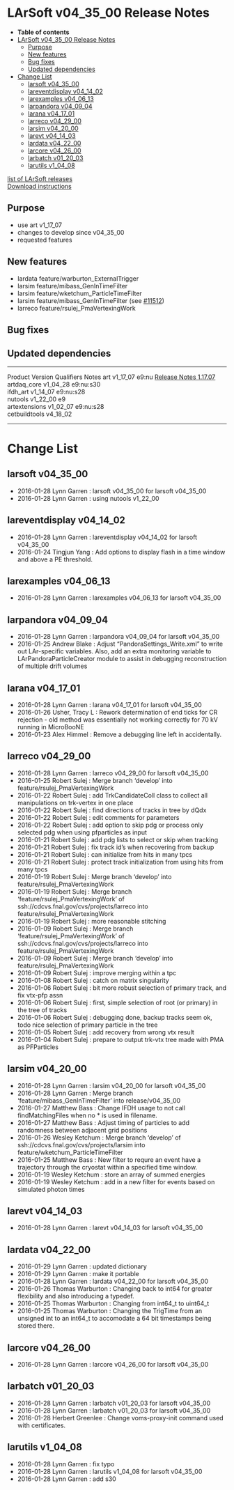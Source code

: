 LArSoft v04\_35\_00 Release Notes
======================================================================

-   **Table of contents**
-   [LArSoft v04\_35\_00 Release Notes](#LArSoft-v04_35_00-Release-Notes)
    -   [Purpose](#Purpose)
    -   [New features](#New-features)
    -   [Bug fixes](#Bug-fixes)
    -   [Updated dependencies](#Updated-dependencies)
-   [Change List](#Change-List)
    -   [larsoft v04\_35\_00](#larsoft-v04_35_00)
    -   [lareventdisplay v04\_14\_02](#lareventdisplay-v04_14_02)
    -   [larexamples v04\_06\_13](#larexamples-v04_06_13)
    -   [larpandora v04\_09\_04](#larpandora-v04_09_04)
    -   [larana v04\_17\_01](#larana-v04_17_01)
    -   [larreco v04\_29\_00](#larreco-v04_29_00)
    -   [larsim v04\_20\_00](#larsim-v04_20_00)
    -   [larevt v04\_14\_03](#larevt-v04_14_03)
    -   [lardata v04\_22\_00](#lardata-v04_22_00)
    -   [larcore v04\_26\_00](#larcore-v04_26_00)
    -   [larbatch v01\_20\_03](#larbatch-v01_20_03)
    -   [larutils v1\_04\_08](#larutils-v1_04_08)

[list of LArSoft releases](LArSoft_release_list)\
[Download instructions](http://scisoft.fnal.gov/scisoft/bundles/larsoft/v04_35_00/larsoft-v04_35_00.html)

Purpose
--------------------

-   use art v1\_17\_07
-   changes to develop since v04\_35\_00
-   requested features

New features
------------------------------

-   lardata feature/warburton\_ExternalTrigger
-   larsim feature/mibass\_GenInTimeFilter
-   larsim feature/wketchum\_ParticleTimeFilter
-   larsim feature/mibass\_GenInTimeFilter (see [\#11512](/redmine/issues/11512 "Feature: Include mibass_GenInTimeFilter in next larsim release (Closed)"))
-   larreco feature/rsulej\_PmaVertexingWork

Bug fixes
------------------------

Updated dependencies
----------------------------------------------

  --------------- ------------ ------------ -------------------------------------------------------------------------
  Product         Version      Qualifiers   Notes
  art             v1\_17\_07   e9:nu        [Release Notes 1.17.07](/redmine/projects/art/wiki/Release_Notes_11707)
  artdaq\_core    v1\_04\_28   e9:nu:s30    
  ifdh\_art       v1\_14\_07   e9:nu:s28    
  nutools         v1\_22\_00   e9           
  artextensions   v1\_02\_07   e9:nu:s28    
  cetbuildtools   v4\_18\_02                
  --------------- ------------ ------------ -------------------------------------------------------------------------

Change List
============================

larsoft v04\_35\_00
------------------------------------------

-   2016-01-28 Lynn Garren : larsoft v04\_35\_00 for larsoft v04\_35\_00
-   2016-01-28 Lynn Garren : using nutools v1\_22\_00

lareventdisplay v04\_14\_02
----------------------------------------------------------

-   2016-01-28 Lynn Garren : lareventdisplay v04\_14\_02 for larsoft v04\_35\_00
-   2016-01-24 Tingjun Yang : Add options to display flash in a time window and above a PE threshold.

larexamples v04\_06\_13
--------------------------------------------------

-   2016-01-28 Lynn Garren : larexamples v04\_06\_13 for larsoft v04\_35\_00

larpandora v04\_09\_04
------------------------------------------------

-   2016-01-28 Lynn Garren : larpandora v04\_09\_04 for larsoft v04\_35\_00
-   2016-01-25 Andrew Blake : Adjust “PandoraSettings\_Write.xml” to write out LAr-specific variables. Also, add an extra monitoring variable to LArPandoraParticleCreator module to assist in debugging reconstruction of multiple drift volumes

larana v04\_17\_01
----------------------------------------

-   2016-01-28 Lynn Garren : larana v04\_17\_01 for larsoft v04\_35\_00
-   2016-01-26 Usher, Tracy L : Rework determination of end ticks for CR rejection - old method was essentially not working correctly for 70 kV running in MicroBooNE
-   2016-01-23 Alex Himmel : Remove a debugging line left in accidentally.

larreco v04\_29\_00
------------------------------------------

-   2016-01-28 Lynn Garren : larreco v04\_29\_00 for larsoft v04\_35\_00
-   2016-01-25 Robert Sulej : Merge branch ‘develop’ into feature/rsulej\_PmaVertexingWork
-   2016-01-22 Robert Sulej : add TrkCandidateColl class to collect all manipulations on trk-vertex in one place
-   2016-01-22 Robert Sulej : find directions of tracks in tree by dQdx
-   2016-01-22 Robert Sulej : edit comments for parameters
-   2016-01-22 Robert Sulej : add option to skip pdg or process only selected pdg when using pfparticles as input
-   2016-01-21 Robert Sulej : add pdg lists to select or skip when tracking
-   2016-01-21 Robert Sulej : fix track id’s when recovering from backup
-   2016-01-21 Robert Sulej : can initialize from hits in many tpcs
-   2016-01-21 Robert Sulej : protect track initialization from using hits from many tpcs
-   2016-01-19 Robert Sulej : Merge branch ‘develop’ into feature/rsulej\_PmaVertexingWork
-   2016-01-19 Robert Sulej : Merge branch ‘feature/rsulej\_PmaVertexingWork’ of ssh://cdcvs.fnal.gov/cvs/projects/larreco into feature/rsulej\_PmaVertexingWork
-   2016-01-19 Robert Sulej : more reasonable stitching
-   2016-01-09 Robert Sulej : Merge branch ‘feature/rsulej\_PmaVertexingWork’ of ssh://cdcvs.fnal.gov/cvs/projects/larreco into feature/rsulej\_PmaVertexingWork
-   2016-01-09 Robert Sulej : Merge branch ‘develop’ into feature/rsulej\_PmaVertexingWork
-   2016-01-09 Robert Sulej : improve merging within a tpc
-   2016-01-08 Robert Sulej : catch on matrix singularity
-   2016-01-06 Robert Sulej : bit more robust selection of primary track, and fix vtx-pfp assn
-   2016-01-06 Robert Sulej : first, simple selection of root (or primary) in the tree of tracks
-   2016-01-06 Robert Sulej : debugging done, backup tracks seem ok, todo nice selection of primary particle in the tree
-   2016-01-05 Robert Sulej : add recovery from wrong vtx result
-   2016-01-04 Robert Sulej : prepare to output trk-vtx tree made with PMA as PFParticles

larsim v04\_20\_00
----------------------------------------

-   2016-01-28 Lynn Garren : larsim v04\_20\_00 for larsoft v04\_35\_00
-   2016-01-28 Lynn Garren : Merge branch ‘feature/mibass\_GenInTimeFilter’ into release/v04\_35\_00
-   2016-01-27 Matthew Bass : Change IFDH usage to not call findMatchingFiles when no \* is used in filename.
-   2016-01-27 Matthew Bass : Adjust timing of particles to add randomness between adjacent grid positions
-   2016-01-26 Wesley Ketchum : Merge branch ‘develop’ of ssh://cdcvs.fnal.gov/cvs/projects/larsim into feature/wketchum\_ParticleTimeFilter
-   2016-01-25 Matthew Bass : New filter to requre an event have a trajectory through the cryostat within a specified time window.
-   2016-01-19 Wesley Ketchum : store an array of summed energies
-   2016-01-19 Wesley Ketchum : add in a new filter for events based on simulated photon times

larevt v04\_14\_03
----------------------------------------

-   2016-01-28 Lynn Garren : larevt v04\_14\_03 for larsoft v04\_35\_00

lardata v04\_22\_00
------------------------------------------

-   2016-01-29 Lynn Garren : updated dictionary
-   2016-01-29 Lynn Garren : make it portable
-   2016-01-28 Lynn Garren : lardata v04\_22\_00 for larsoft v04\_35\_00
-   2016-01-26 Thomas Warburton : Changing back to int64 for greater flexibility and also introducing a typedef.
-   2016-01-25 Thomas Warburton : Changing from int64\_t to uint64\_t
-   2016-01-25 Thomas Warburton : Changing the TrigTime from an unsigned int to an int64\_t to accomodate a 64 bit timestamps being stored there.

larcore v04\_26\_00
------------------------------------------

-   2016-01-28 Lynn Garren : larcore v04\_26\_00 for larsoft v04\_35\_00

larbatch v01\_20\_03
--------------------------------------------

-   2016-01-28 Lynn Garren : larbatch v01\_20\_03 for larsoft v04\_35\_00
-   2016-01-28 Lynn Garren : larbatch v01\_20\_03 for larsoft v04\_35\_00
-   2016-01-28 Herbert Greenlee : Change voms-proxy-init command used with certificates.

larutils v1\_04\_08
------------------------------------------

-   2016-01-28 Lynn Garren : fix typo
-   2016-01-28 Lynn Garren : larutils v1\_04\_08 for larsoft v04\_35\_00
-   2016-01-28 Lynn Garren : add s30
